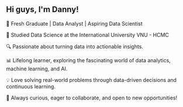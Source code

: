 ## Hi guys, I'm Danny!

🚀 Fresh Graduate | Data Analyst | Aspiring Data Scientist

🏫 Studied Data Science at the International University VNU - HCMC

🔍 Passionate about turning data into actionable insights.

📊 Lifelong learner, exploring the fascinating world of data analytics, machine learning, and AI.

💡 Love solving real-world problems through data-driven decisions and continuous learning.

🌱 Always curious, eager to collaborate, and open to new opportunities!


